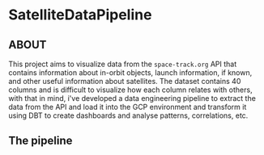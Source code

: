 # SatelliteDataPipeline

## ABOUT
This project aims to visualize data from the `space-track.org` API that contains information about in-orbit objects, launch information, if known, and other useful information about satellites. The dataset contains 40 columns and is difficult to visualize how each column relates with others, with that in mind, i've developed a data engineering pipeline to extract the data from the API and load it into the GCP environment and transform it using DBT to create dashboards and analyse patterns, correlations, etc.

## The pipeline
